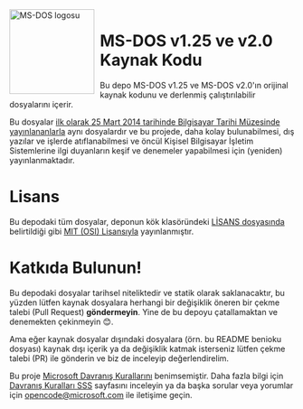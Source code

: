 <img width="150" height="150" align="left" style="float: left; margin: 0 10px 0 0;" alt="MS-DOS logosu" src="https://github.com/Microsoft/MS-DOS/blob/master/msdos-logo.png">   

# MS-DOS v1.25 ve v2.0 Kaynak Kodu
Bu depo MS-DOS v1.25 ve MS-DOS v2.0'ın orijinal kaynak kodunu ve derlenmiş çalıştırılabilir dosyalarını içerir.

Bu dosyalar [ilk olarak 25 Mart 2014 tarihinde Bilgisayar Tarihi Müzesinde yayınlananlarla]( https://www.computerhistory.org/atchm/microsoft-ms-dos-early-source-code/) aynı dosyalardır ve bu projede, daha kolay bulunabilmesi, dış yazılar ve işlerde atıflanabilmesi ve öncül Kişisel Bilgisayar İşletim Sistemlerine ilgi duyanların keşif ve denemeler yapabilmesi için (yeniden) yayınlanmaktadır.

# Lisans
Bu depodaki tüm dosyalar, deponun kök klasöründeki [LİSANS dosyasında](https://github.com/Microsoft/MS-DOS/blob/master/LICENSE.md) belirtildiği gibi [MIT (OSI) Lisansıyla](https://en.wikipedia.org/wiki/MIT_License) yayınlanmıştır.

# Katkıda Bulunun!
Bu depodaki dosyalar tarihsel niteliktedir ve statik olarak saklanacaktır, bu yüzden lütfen kaynak dosyalara herhangi bir değişiklik öneren bir çekme talebi (Pull Request) **göndermeyin**. Yine de bu depoyu çatallamaktan ve denemekten çekinmeyin 😊.  

Ama eğer kaynak dosyalar dışındaki dosyalara (örn. bu README benioku dosyası) kaynak dışı içerik ya da değişiklik katmak isterseniz lütfen çekme talebi (PR) ile gönderin ve biz de inceleyip değerlendirelim.

Bu proje [Microsoft Davranış Kurallarını](https://opensource.microsoft.com/codeofconduct/) benimsemiştir. Daha fazla bilgi için [Davranış Kuralları SSS](https://opensource.microsoft.com/codeofconduct/faq/) sayfasını inceleyin ya da başka sorular veya yorumlar için [opencode@microsoft.com](mailto:opencode@microsoft.com) ile iletişime geçin.
